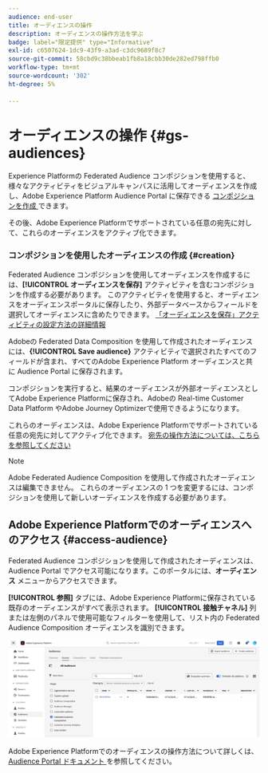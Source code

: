 ```yaml
---
audience: end-user
title: オーディエンスの操作
description: オーディエンスの操作方法を学ぶ
badge: label="限定提供" type="Informative"
exl-id: c6507624-1dc9-43f9-a3ad-c3dc9689f8c7
source-git-commit: 58cbd9c38bbeab1fb8a18cbb30de282ed798ffb0
workflow-type: tm+mt
source-wordcount: '302'
ht-degree: 5%

---
```


# オーディエンスの操作 {#gs-audiences}

Experience Platformの Federated Audience コンポジションを使用すると、様々なアクティビティをビジュアルキャンバスに活用してオーディエンスを作成し、Adobe Experience Platform Audience Portal に保存できる [ コンポジションを作成 ](../compositions/gs-compositions.md) できます。

その後、Adobe Experience Platformでサポートされている任意の宛先に対して、これらのオーディエンスをアクティブ化できます。

### コンポジションを使用したオーディエンスの作成 {#creation}

Federated Audience コンポジションを使用してオーディエンスを作成するには、**[!UICONTROL オーディエンスを保存]** アクティビティを含むコンポジションを作成する必要があります。 このアクティビティを使用すると、オーディエンスをオーディエンスポータルに保存したり、外部データベースからフィールドを選択してオーディエンスに含めたりできます。 [「オーディエンスを保存」アクティビティの設定方法の詳細情報](../compositions/activities/save-audience.md)

Adobeの Federated Data Composition を使用して作成されたオーディエンスには、**{!UICONTROL Save audience}** アクティビティで選択されたすべてのフィールドが含まれ、すべてのAdobe Experience Platform オーディエンスと共に Audience Portal に保存されます。

コンポジションを実行すると、結果のオーディエンスが外部オーディエンスとしてAdobe Experience Platformに保存され、Adobeの Real-time Customer Data Platform やAdobe Journey Optimizerで使用できるようになります。

これらのオーディエンスは、Adobe Experience Platformでサポートされている任意の宛先に対してアクティブ化できます。 [ 宛先の操作方法については、こちらを参照してください ](https://experienceleague.adobe.com/en/docs/experience-platform/destinations/home)

>[!NOTE]
>
>Adobe Federated Audience Composition を使用して作成されたオーディエンスは編集できません。 これらのオーディエンスの 1 つを変更するには、コンポジションを使用して新しいオーディエンスを作成する必要があります。

## Adobe Experience Platformでのオーディエンスへのアクセス {#access-audience}

Federated Audience コンポジションを使用して作成されたオーディエンスは、Audience Portal でアクセス可能になります。このポータルには、**オーディエンス** メニューからアクセスできます。

**[!UICONTROL 参照]** タブには、Adobe Experience Platformに保存されている既存のオーディエンスがすべて表示されます。 **[!UICONTROL 接触チャネル]** 列または左側のパネルで使用可能なフィルターを使用して、リスト内の Federated Audience Composition オーディエンスを識別できます。

![](assets/audiences-list.png)

Adobe Experience Platformでのオーディエンスの操作方法について詳しくは、[Audience Portal ドキュメント ](https://experienceleague.adobe.com/en/docs/experience-platform/segmentation/ui/audience-portal) を参照してください。

<!-- add link to this donc once published: https://jira.corp.adobe.com/browse/PLAT-198674-->